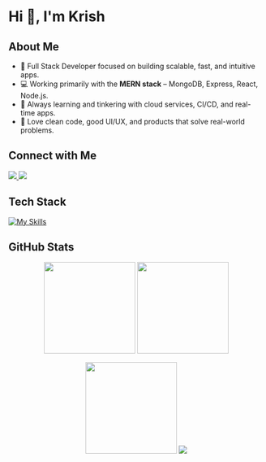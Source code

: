 <!--
**krishbaveja07/krishbaveja07** is a ✨ _special_ ✨ repository because its `README.md` (this file) appears on your GitHub profile.

Here are some ideas to get you started:

- 🔭 I’m currently working on ...
- 🌱 I’m currently learning ...
- 👯 I’m looking to collaborate on ...
- 🤔 I’m looking for help with ...
- 💬 Ask me about ...
- 📫 How to reach me: ...
- 😄 Pronouns: ...
- ⚡ Fun fact: ...
-->

# Hi 👋, I'm Krish

## About Me
- 🔭 Full Stack Developer focused on building scalable, fast, and intuitive apps.
- 💻 Working primarily with the **MERN stack** – MongoDB, Express, React, Node.js.
- 🚧 Always learning and tinkering with cloud services, CI/CD, and real-time apps.
- 🎯 Love clean code, good UI/UX, and products that solve real-world problems.

## Connect with Me
<a href="mailto:krishbaveja07@gmail.com" target="_blank">
  <img src="https://img.shields.io/badge/Gmail-D14836?style=for-the-badge&logo=gmail&logoColor=white" />
</a>
<a href="https://www.linkedin.com/in/krish-baveja" target="_blank">
  <img src="https://img.shields.io/badge/LinkedIn-blue?style=for-the-badge&logo=linkedin&logoColor=white" />
</a>

## Tech Stack
[![My Skills](https://skillicons.dev/icons?i=react,nodejs,express,mongodb,js,ts,html,css,tailwind,bootstrap,git,github,vscode,vercel,figma&perline=10)](#)

## GitHub Stats

<p align="center">
  <img src="https://github-readme-stats.vercel.app/api?username=krishbaveja07&show_icons=true&theme=tokyonight&hide_border=true&count_private=true" height="180" />
  <img src="https://github-readme-stats.vercel.app/api/top-langs/?username=krishbaveja07&layout=compact&theme=tokyonight&hide_border=true" height="180" />
</p>

<p align="center">
  <img src="https://github-readme-streak-stats.herokuapp.com/?user=krishbaveja07&theme=tokyonight&hide_border=true" height="180" />
  <img src="https://github-profile-summary-cards.vercel.app/api/cards/profile-details?username=krishbaveja07&theme=tokyonight" />
</p>




